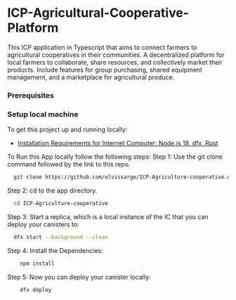 # ICP-Agricultural-Cooperative-Platform
This ICP application in Typescript that aims to connect farmers to agricultural cooperatives in their communities. 
A decentralized platform for local farmers to collaborate, share resources, and collectively market their products.
Include features for group purchasing, shared equipment management, and a marketplace for agricultural produce.

### Prerequisites
### Setup local machine
To get this project up and running locally:
- [Installation Requirements for Internet Computer: Node.js 18, dfx, Rust](https://docs.google.com/document/d/1OW3oT8F9pumYg3hmybrHFB8T0VpDwDgRVE5PfVkHFJI/edit?usp=sharing)


To Run this App locally follow the following steps:
Step 1: Use the git clone command followed by the link to this repo.
```bash
  git clone https://github.com/elvissarge/ICP-Agriculture-cooperative.git
```

Step 2: cd to the app directory.
```bash
  cd ICP-Agriculture-cooperative
```

Step 3: Start a replica, which is a local instance of the IC that you can deploy your canisters to:
```bash
  dfx start --background --clean
```

Step 4: Install the Dependencies:
```bash
    npm install
```

Step 5: Now you can deploy your canister locally:
```bash
    dfx deploy
```
